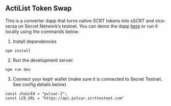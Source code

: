 ## ActiList Token Swap

This is a converter dapp that turns native SCRT tokens into sSCRT and vice-versa on Secret Network’s testnet. You can demo the dapp [here](https://actilist-snip20-hmnepakk3-writersblockchain.vercel.app/) or run it locally using the commands below:

1. Install dependencies

```
npm install
```

2. Run the development server:

```
npm run dev
```

3. Connect your keplr wallet (make sure it is connected to Secret Testnet. See config details below)

```
const chainId = "pulsar-2";
const LCD_URL = "https://api.pulsar.scrttestnet.com"
```
